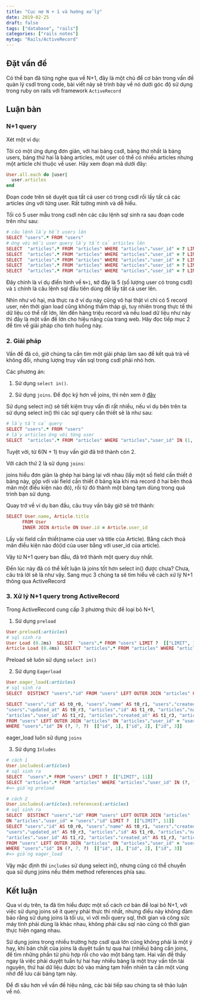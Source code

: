 ```yaml
---
title: "Cục nợ N + 1 và hướng xử lý"
date: 2019-02-25
draft: false
tags: ["database", "rails"]
categories: ["rails notes"]
mytag: "Rails/ActiveRecord"
---
```


## Đặt vấn đề

Có thể bạn đã từng nghe qua về N+1, đây là một chủ để cơ bản trong vấn đề quản lý csdl trong code, bài viết này sẽ trình bày về nó dưới góc độ sử dụng trong ruby on rails với framework `ActiveRecord`

## Luận bàn

### N+1 query

Xét một ví dụ: 

Tôi có một ứng dụng đơn giản, với hai bảng csdl, bảng thứ nhất là bảng users, bảng thứ hai là bảng articles, một user có thể có nhiều articles nhưng một article chỉ thuộc về user. Hãy xem đoạn mã dưới đây:

```ruby
User.all.each do |user|
  user.articles
end
```
Đoạn code trên sẽ duyệt qua tất cả user có trong csdl rồi lấy tất cả các articles ứng với từng user. Rất tường minh và dễ hiểu. 

Tối có 5 user mẫu trong csdl nên các câu lệnh sql sinh ra sau đoạn code trên như sau:

```ruby
# câu lệnh lấy hết users lên
SELECT "users".* FROM "users"
# ứng với mỗi user query lấy tất cả articles lên
SELECT  "articles".* FROM "articles" WHERE "articles"."user_id" = ? LIMIT ?  [["user_id", 1], ["LIMIT", 11]]
SELECT  "articles".* FROM "articles" WHERE "articles"."user_id" = ? LIMIT ?  [["user_id", 2], ["LIMIT", 11]]
SELECT  "articles".* FROM "articles" WHERE "articles"."user_id" = ? LIMIT ?  [["user_id", 3], ["LIMIT", 11]]
SELECT  "articles".* FROM "articles" WHERE "articles"."user_id" = ? LIMIT ?  [["user_id", 4], ["LIMIT", 11]]
SELECT  "articles".* FROM "articles" WHERE "articles"."user_id" = ? LIMIT ?  [["user_id", 5], ["LIMIT", 11]]
```

Đây chính là ví dụ điển hình về `N+1`, `N`ở đây là 5 (số lượng user có trong csdl) và `1` chính là câu lệnh sql đầu tiên dùng để lấy tất cả user lên.

Nhìn như vô hại, mà thực ra ở ví dụ này cũng vô hại thật vì chỉ có 5 record user, nên thời gian load cũng không thấm tháp gì, tuy nhiên trong thực tế thì dữ liệu có thể rất lớn, lên đến hàng triệu record và nếu load dữ liệu như này thì đây là một vấn đề lớn cho hiệu năng của trang web. Hãy đọc tiếp mục 2 để tìm về giải pháp cho tình huống này.

### 2. Giải pháp

Vấn đề đã có, giờ chúng ta cần tìm một giải pháp làm sao để kết quả trả về không đổi, nhưng lượng truy vấn sql trong csdl phải nhỏ hơn.

Các phương án:

1. Sử dụng `select in()`.

2. Sử dụng `joins`. Để đọc kỹ hơn về joins, thì nên xem ở [đây](https://www.w3schools.com/sql/sql_join.asp)

Sử dụng select in() sẽ tiết kiệm truy vấn đi rất nhiều, nếu ví dụ bên trên ta sử dụng select in() thì các sql query cần thiết sẽ là như sau:

```ruby
# lấy tất cả query
SELECT "users".* FROM "users"
# lấy articles ứng với từng user
SELECT  "articles".* FROM "articles" WHERE "articles"."user_id" IN (1, 2, 3, 4, 5)
```

Tuyệt vời, từ 6(N + 1) truy vấn giờ đã trở thành còn 2.

Với cách thứ 2 là sử dụng `joins`:

joins hiểu đơn giản là ghép hai bảng lại với nhau (lấy một số field cần thiết ở bảng này, gộp với vài field cần thiết ở bảng kia khi mà record ở hai bên thoả mãn một điều kiện nào đó), rồi từ đó thành một bảng tạm dùng trong quá trình bạn sử dụng.

Quay trở về ví dụ ban đầu, câu truy vấn bây giờ sẽ trở thành: 

```ruby
SELECT User.name, Article.title
      FROM User
      INNER JOIN Article ON User.id = Article.user_id
```

Lấy vài field cần thiết(name của user và title của Article).
Bằng cách thoả mãn điều kiện nào đó(id của user bằng với user_id của article).

Vậy từ N+1 query ban đầu, đã trở thành một query duy nhất. 

Đến lúc này đã có thể kết luận là joins tốt hơn select in() được chưa? Chưa, câu trả lời sẽ là như vậy. Sang mục 3 chúng ta sẽ tìm hiểu về cách xử lý N+1 thông qua ActiveRecord

### 3. Xử lý N+1 query trong ActiveRecord

Trong ActiveRecord cung cấp 3 phương thức để loại bỏ N+1,

1) Sử dụng `preload`

```ruby
User.preload(:articles)
# sql sinh ra
User Load (0.2ms)  SELECT  "users".* FROM "users" LIMIT ?  [["LIMIT", 11]]
Article Load (0.4ms)  SELECT "articles".* FROM "articles" WHERE "articles"."user_id" IN (?, ?, ?)  [["user_id", 1], ["user_id", 2], ["user_id", 3]]
```
Preload sẽ luôn sử dụng `select in()`

2) Sử dụng `Eagerload`

```ruby
User.eager_load(:articles)
# sql sinh ra
SELECT  DISTINCT "users"."id" FROM "users" LEFT OUTER JOIN "articles" ON "articles"."user_id" = "users"."id" LIMIT ?  [["LIMIT", 11]]

SELECT "users"."id" AS t0_r0, "users"."name" AS t0_r1, "users"."created_at" AS t0_r2,
"users"."updated_at" AS t0_r3, "articles"."id" AS t1_r0, "articles"."name" AS t1_r1,
"articles"."user_id" AS t1_r2, "articles"."created_at" AS t1_r3, "articles"."updated_at" AS t1_r4
FROM "users" LEFT OUTER JOIN "articles" ON "articles"."user_id" = "users"."id" 
WHERE "users"."id" IN (?, ?, ?)  [["id", 1], ["id", 2], ["id", 3]]
```

eager_load luôn sử dụng `joins`

3) Sử dụng `Inludes`

```ruby
# cách 1
User.includes(:articles)
# sql sinh ra
SELECT  "users".* FROM "users" LIMIT ?  [["LIMIT", 11]]
SELECT "articles".* FROM "articles" WHERE "articles"."user_id" IN (?, ?, ?)  [["user_id", 1], ["user_id", 2], ["user_id", 3]]
#=> giống preload

# cách 2
User.includes(:articles).references(:articles)
# sql sinh ra
SELECT  DISTINCT "users"."id" FROM "users" LEFT OUTER JOIN "articles" 
ON "articles"."user_id" = "users"."id" LIMIT ?  [["LIMIT", 11]]
SELECT "users"."id" AS t0_r0, "users"."name" AS t0_r1, "users"."created_at" AS t0_r2,
"users"."updated_at" AS t0_r3, "articles"."id" AS t1_r0, "articles"."name" AS t1_r1,
"articles"."user_id" AS t1_r2, "articles"."created_at" AS t1_r3, "articles"."updated_at" AS t1_r4
FROM "users" LEFT OUTER JOIN "articles" ON "articles"."user_id" = "users"."id" 
WHERE "users"."id" IN (?, ?, ?)  [["id", 1], ["id", 2], ["id", 3]]
#=> giống eager_load
```
Vậy mặc định thì `includes` sử dụng select in(), nhưng cũng có thể chuyển qua sử dụng joins nếu thêm method references phía sau.

## Kết luận

Qua ví dụ trên, ta đã tìm hiểu được một số cách cơ bản để loại bỏ N+1, với việc sử dụng joins sẽ ít query phải thực thi nhất, nhưng điều này không đảm bảo rằng sử dụng joins là tối ưu, vì với mỗi query sql, thời gian và công sức máy tính phải dùng là khác nhau, không phải câu sql nào cũng có thời gian thực hiện ngang nhau.   

Sử dụng joins trong nhiều trường hợp csdl quá lớn cũng không phải là một ý hay, khi bản chất của joins là duyệt tuần tự qua hai (nhiều) bảng cần joins, để tìm những phần tử phù hợp rồi cho vào một bảng tạm. Hai vấn đề thấy ngay là việc phải duyệt tuần tự hai hay nhiều bảng là một truy vấn tốn tài nguyên, thứ hai dữ liệu được bỏ vào mảng tạm hiển nhiên ta cần một vùng nhớ để lưu cái bảng tạm này.  

Để đi sâu hơn về vấn đề hiệu năng, các bài tiếp sau chúng ta sẽ thảo luận về nó.

